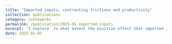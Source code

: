 ```yaml
---
title: "Imported inputs, contracting frictions and productivity"
collection: publications
category: intheworks
permalink: /publication/2025-01-imported-inputs
excerpt: 'I explore  to what extent the positive effect that imported inputs has on domestic firm's productivity is accounted by an (indirect) access to foreign contract enforcement institutions. Based on the identifying assumption that customized inputs are affected by contracting frictions but homogeneous inputs are not, I can separately identify this channel from a more broad “quality” effect (foreign inputs are vertically differentiated from domestic ones) by combining a rich microdata from Mexico at the firm-input-source level and a theoretical model of contracting frictions and international trade.'
date: 2025-01-01
---
```

